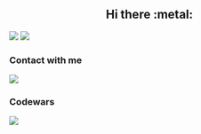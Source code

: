 <h2 align="center">Hi there :metal:</h2>

<img src="https://img.shields.io/badge/Dart-0175C2?style=for-the-badge&logo=dart&logoColor=white"/> <img src="https://img.shields.io/badge/Flutter-02569B?style=for-the-badge&logo=flutter&logoColor=white"/>


### Contact with me                            
<a href="https://www.linkedin.com/in/nicat-tagizada/" target="_blank"><img src="https://img.shields.io/badge/linkedin-blue?style=for-the-badge&logo=linkedin"/></a>


### Codewars
<img src="https://www.codewars.com/users/Nijat%20Tagizada/badges/large"/>
